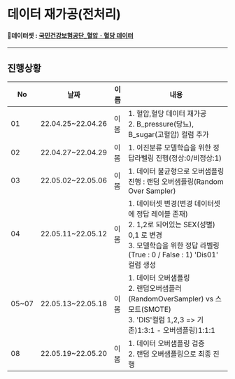 # 데이터 재가공(전처리)

#### 📑데이터셋 : [국민건강보험공단_혈압ㆍ혈당 데이터](https://www.data.go.kr/data/15095105/fileData.do)

---
## 진행상황

|No|날짜|이름|내용|
|---|---|---|---|
|01|22.04.25~22.04.26|이봄|1. 혈압,혈당 데이터 재가공 </br> 2. B_pressure(당뇨),	B_sugar(고혈압) 컬럼 추가|
|02|22.04.27~22.04.29|이봄|1. 이진분류 모델학습을 위한 정답라벨링 진행(정상:0/비정상:1)|
|03|22.05.02~22.05.06|이봄|1. 데이터 불균형으로 오버샘플링 진행 : 랜덤 오버샘플링(Random Over Sampler)|
|04|22.05.11~22.05.12|이봄|1. 데이터셋 변경(변경 데이터셋에 정답 레이블 존재) </br> 2. 1,2로 되어있는 SEX(성별) 0,1 로 변경 </br> 3. 모델학습을 위한 정답 라벨링 (True : 0 / False : 1) 'Dis01' 컬럼 생성|
|05~07|22.05.13~22.05.18|이봄|1. 데이터 오버샘플링 </br> 2. 랜덤오버샘플러(RandomOverSampler) vs 스모트(SMOTE) </br> 3. 'DIS'컬럼 1,2,3 => 기존)1:3:1 - 오버샘플링)1:1:1
|08|22.05.19~22.05.20 |이봄|1. 데이터 오버샘플링 검증 </br> 2. 랜덤 오버샘플링으로 최종 진행|
